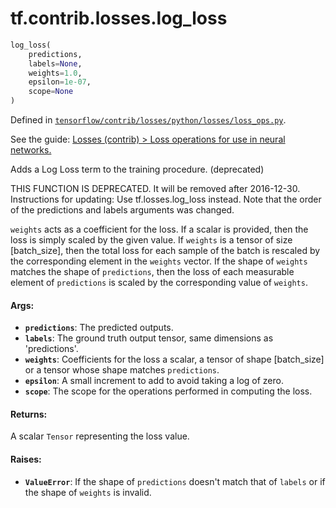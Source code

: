 <div itemscope itemtype="http://developers.google.com/ReferenceObject">
<meta itemprop="name" content="tf.contrib.losses.log_loss" />
</div>

# tf.contrib.losses.log_loss

``` python
log_loss(
    predictions,
    labels=None,
    weights=1.0,
    epsilon=1e-07,
    scope=None
)
```



Defined in [`tensorflow/contrib/losses/python/losses/loss_ops.py`](https://www.tensorflow.org/code/tensorflow/contrib/losses/python/losses/loss_ops.py).

See the guide: [Losses (contrib) > Loss operations for use in neural networks.](../../../../../api_guides/python/contrib.losses.md#Loss_operations_for_use_in_neural_networks_)

Adds a Log Loss term to the training procedure. (deprecated)

THIS FUNCTION IS DEPRECATED. It will be removed after 2016-12-30.
Instructions for updating:
Use tf.losses.log_loss instead. Note that the order of the predictions and labels arguments was changed.

`weights` acts as a coefficient for the loss. If a scalar is provided, then
the loss is simply scaled by the given value. If `weights` is a tensor of size
[batch_size], then the total loss for each sample of the batch is rescaled
by the corresponding element in the `weights` vector. If the shape of
`weights` matches the shape of `predictions`, then the loss of each
measurable element of `predictions` is scaled by the corresponding value of
`weights`.

#### Args:

* <b>`predictions`</b>: The predicted outputs.
* <b>`labels`</b>: The ground truth output tensor, same dimensions as 'predictions'.
* <b>`weights`</b>: Coefficients for the loss a scalar, a tensor of shape
    [batch_size] or a tensor whose shape matches `predictions`.
* <b>`epsilon`</b>: A small increment to add to avoid taking a log of zero.
* <b>`scope`</b>: The scope for the operations performed in computing the loss.


#### Returns:

  A scalar `Tensor` representing the loss value.


#### Raises:

* <b>`ValueError`</b>: If the shape of `predictions` doesn't match that of `labels` or
    if the shape of `weights` is invalid.